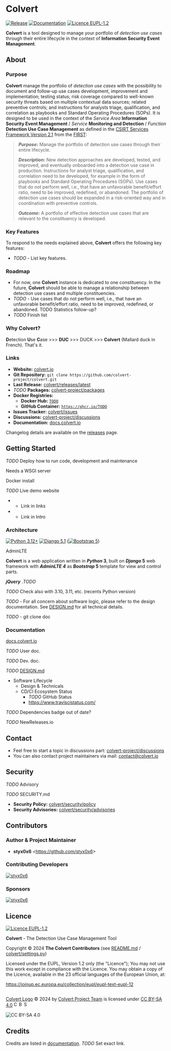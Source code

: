 # Colvert

[![Release](https://img.shields.io/badge/dynamic/json?logo=git&logoColor=white&color=blue&label=Release&query=tag_name&url=https%3A%2F%2Fapi.github.com%2Frepos%2Fcolvert-project%2Fcolvert%2Freleases%2Flatest)](https://github.com/colvert-project/colvert/releases/latest)
[![Documentation](https://img.shields.io/badge/Docs-docs.colvert.io-blue?logo=readthedocs&logoColor=white)](https://docs.colvert.io)
[![Licence EUPL-1.2](https://img.shields.io/badge/Licence-EUPL--1.2-blue)](LICENCE)

**Colvert** is a tool designed to manage your portfolio of _detection use cases_ through their entire lifecycle in the context of **Information Security Event Management**.

## About

### Purpose

**Colvert** manage the portfolio of _detection use cases_ with the possibility to document and follow-up use cases development, improvement and implementation; testing status; risk coverage compared to well-known security threats based on multiple contextual data sources; related preventive controls; and instructions for analysts triage, qualification, and correlation as playbooks and Standard Operating Procedures (SOPs).
It is designed to be used in the context of the _Service Area_ **Information Security Event Management** / _Service_ **Monitoring and Detection** / _Function_ **Detection Use Case Management** as defined in the [CSIRT Services Framework Version 2.1](https://www.first.org/standards/frameworks/csirts/csirt_services_framework_v2.1) from the [FIRST](https://www.first.org):

> _**Purpose:**_ Manage the portfolio of detection use cases through their entire lifecycle.
> 
> _**Description:**_ New detection approaches are developed, tested, and improved, and eventually onboarded into a detection use case in production. Instructions for analyst triage, qualification, and correlation need to be developed, for example in the form of playbooks and Standard Operating Procedures (SOPs). Use cases that do not perform well, i.e., that have an unfavorable benefit/effort ratio, need to be improved, redefined, or abandoned. The portfolio of detection use cases should be expanded in a risk-oriented way and in coordination with preventive controls.
> 
> _**Outcome:**_ A portfolio of effective detection use cases that are relevant to the constituency is developed.

### Key Features

To respond to the needs explained above, **Colvert** offers the following key features:

* _TODO_ - List key features.

### Roadmap

* For now, one **Colvert** instance is dedicated to one constituency. In the future, **Colvert** should be able to manage a relationship between detection use cases and multiple constituencies.
* _TODO_ - Use cases that do not perform well, i.e., that have an unfavorable benefit/effort ratio, need to be improved, redefined, or abandoned. TODO Statistics follow-up?
* _TODO_ Finish list

### Why Colvert?

**D**etection **U**se **C**ase >>> **DUC** >>> DUCK >>> **Colvert** (Mallard duck in French). That's it.

### Links

* **Website:** [colvert.io](https://colvert.io)
* **Git Repository:** `git clone https://github.com/colvert-project/colvert.git`
* **Last Release:** [colvert/releases/latest](https://github.com/colvert-project/colvert/releases/latest)
* _TODO_ **Packages:** [colvert-project/packages](https://github.com/orgs/colvert-project/packages)
* **Docker Registries:**
    * **Docker Hub:** [`TODO`](https://hub.docker.com/r/TODO)
    * **GitHub Container:** [`https://ghcr.io/TODO`](https://ghcr.io/TODO)
* **Issues Tracker:** [colvert/issues](https://github.com/colvert-project/colvert/issues)
* **Discussions:** [colvert-project/discussions](https://github.com/orgs/colvert-project/discussions)
* **Documentation:** [docs.colvert.io](https://docs.colvert.io)

Changelog details are available on the [releases](https://github.com/colvert-project/colvert/releases) page.

## Getting Started

_TODO_
Deploy
how to run code, development and maintenance

Needs a WSGI server

Docker install

_TODO_ Live demo website
    
* + Link in links
* + Link in Intro

### Architecture

[![Python 3.12+](https://img.shields.io/badge/Python-3.12+-blue?logo=python&logoColor=white&labelColor=3776ab&color=ffd43b)](https://www.python.org)
[![Django 5.1](https://img.shields.io/badge/Django-5.1-white?logo=django&logoColor=white&labelColor=092e20)](https://www.djangoproject.com)
([![Bootstrap 5](https://img.shields.io/badge/Bootstrap-5.3-white?logo=bootstrap&logoColor=white&labelColor=7952b3)](getbootstrap.com))

AdminLTE

**Colvert** is a web application written in **_Python_ 3**, built on **_Django_ 5** web framework with **_AdminLTE 4_** as **_Bootstrap_ 5** template for view and control parts.

**_jQuery_** ._TODO_

_TODO_ Check also with 3.10, 3.11, etc. (recents Python version)

_TODO_ - For all concern about software logic, please refer to the design documentation.
See [DESIGN.md](DESIGN.md) for all technical details.

_TODO_ - git clone doc

### Documentation

[docs.colvert.io](https://docs.colvert.io)

_TODO_ User doc.

_TODO_ Dev. doc.

_TODO_ [DESIGN.md](DESIGN.md)

* Software Lifecycle
    * Design & Technicals
    * CD/CI Ecosystem Status
       * _TODO_ GitHub Status
       * https://www.traviscistatus.com/

_TODO_ Dependencies badge out of date?

_TODO_ NewReleases.io

## Contact

* Feel free to start a topic in discussions part: [colvert-project/discussions](https://github.com/orgs/colvert-project/discussions)
* You can also contact project maintainers via mail: contact@colvert.io

## Security

_TODO_ Advisory

_TODO_ SECURITY.md

* **Security Policy:** [colvert/security/policy](https://github.com/colvert-project/colvert/security/policy)
* **Security Advisories:** [colvert/security/advisories](https://github.com/colvert-project/colvert/security/advisories)

## Contributors

### Author & Project Maintainer

* **styx0x6** <<https://github.com/styx0x6>>

### Contributing Developers

[![styx0x6](https://github.com/styx0x6.png?size=40)](https://github.com/styx0x6)

### Sponsors

[![styx0x6](https://github.com/styx0x6.png?size=40)](https://github.com/styx0x6)

## Licence

[![Licence EUPL-1.2](https://img.shields.io/badge/Licence-EUPL--1.2-blue)](LICENCE)

**Colvert** - The Detection Use Case Management Tool

Copyright &copy; 2024  **The Colvert Contributors** (see [README.md](README.md) / [colvert/settings.py](colvert/settings.py))

Licensed under the EUPL, Version 1.2 only (the "Licence");
You may not use this work except in compliance with the Licence.
You may obtain a copy of the Licence, available in the 23 official
languages of the European Union, at:

https://joinup.ec.europa.eu/collection/eupl/eupl-text-eupl-12

##

[Colvert Logo](https://github.com/colvert-project/colvert/tree/main/rsc/logo) &copy; 2024 by [Colvert Project Team](https://github.com/colvert-project) is licensed under [CC BY-SA 4.0](https://creativecommons.org/licenses/by-sa/4.0/?ref=chooser-v1) <img src="https://mirrors.creativecommons.org/presskit/icons/cc.svg?ref=chooser-v1" alt="CC" width="16" height="16" /><img src="https://mirrors.creativecommons.org/presskit/icons/by.svg?ref=chooser-v1" alt="BY" width="16" height="16" /><img src="https://mirrors.creativecommons.org/presskit/icons/sa.svg?ref=chooser-v1" alt="SA" width="16" height="16" />

![CC BY-SA 4.0](https://licensebuttons.net/l/by-sa/4.0/80x15.png)

## Credits

Credits are listed in [documentation](https://docs.colvert.io). _TODO_ Set exact link.